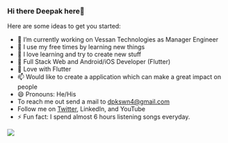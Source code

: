 ### Hi there Deepak here👋


<!--
**dpkswn4/dpkswn4** is a ✨ _special_ ✨ repository because its `README.md` (this file) appears on your GitHub profile. -->

Here are some ideas to get you started:

- 🔭 I’m currently working on Vessan Technologies as Manager Engineer
- 🌱 I use my free times by learning new things
- 👯 I love learning and try to create new stuff
- 🤔 Full Stack Web and Android/iOS Developer (Flutter)
- 💬 Love with Flutter
- 📫 Would like to create a application which can make a great impact on people
- 😄 Pronouns: He/His
- To reach me out send a mail to dpkswn4@gmail.com
- Follow me on <a href="https://twitter.com/dpkswn4" target="_blank">Twitter</a>, LinkedIn, and YouTube
- ⚡ Fun fact: I spend almost 6 hours listening songs everyday.

<img src="https://github-readme-stats.vercel.app/api?username=dpkswn4&&show_icons=true&title_color=ffffff&icon_color=bb2acf&text_color=daf7dc&bg_color=151515" />

